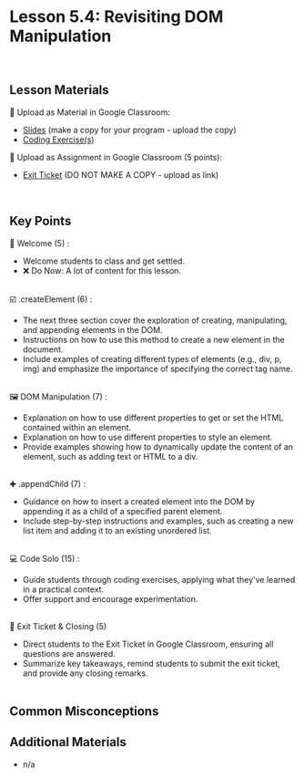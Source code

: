 # Lesson 5.4: Revisiting DOM Manipulation

<br>

## Lesson Materials

📖 Upload as Material in Google Classroom:
- [Slides](https://docs.google.com/presentation/d/1VF5vvM8S-XY4RcKDdCXmRGwP3o5Q1wh0Bsin9lnQ-ZI/edit?usp=sharing) (make a copy for your program - upload the copy)
- [Coding Exercise(s)](https://github.com/itscodenation/int-u5l4-23-24-student-exercises)

📝 Upload as Assignment in Google Classroom (5 points):
- [Exit Ticket](https://forms.gle/DDSb7uuEeUK2mviK7) (DO NOT MAKE A COPY - upload as link)

<br>


## Key Points

👋 Welcome (5) :
- Welcome students to class and get settled.
- ❌ Do Now: A lot of content for this lesson.<br><br>

☑️ .createElement (6) :
- The next three section cover the exploration of creating, manipulating, and appending elements in the DOM.
- Instructions on how to use this method to create a new element in the document.
- Include examples of creating different types of elements (e.g., div, p, img) and emphasize the importance of specifying the correct tag name.<br><br>

🖼️ DOM Manipulation (7) : 
- Explanation on how to use different properties to get or set the HTML contained within an element.
- Explanation on how to use different properties to style an element.
- Provide examples showing how to dynamically update the content of an element, such as adding text or HTML to a div.<br><br>

✚ .appendChild (7) : 
- Guidance on how to insert a created element into the DOM by appending it as a child of a specified parent element. 
- Include step-by-step instructions and examples, such as creating a new list item and adding it to an existing unordered list.<br><br>

💻 Code Solo (15) : 
- Guide students through coding exercises, applying what they've learned in a practical context. 
- Offer support and encourage experimentation.<br><br>

👋 Exit Ticket & Closing (5)
- Direct students to the Exit Ticket in Google Classroom, ensuring all questions are answered.
- Summarize key takeaways, remind students to submit the exit ticket, and provide any closing remarks.<br><br>


## Common Misconceptions



## Additional Materials
- n/a
